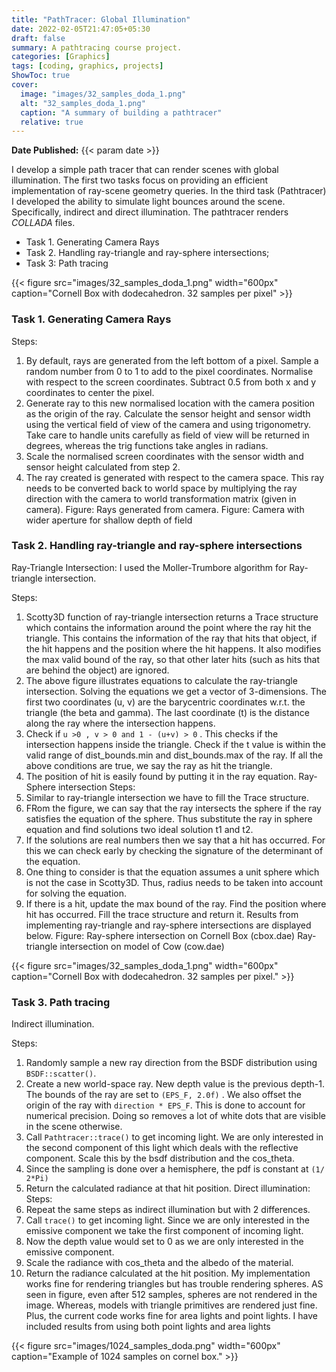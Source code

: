 ```yaml
---
title: "PathTracer: Global Illumination"
date: 2022-02-05T21:47:05+05:30
draft: false
summary: A pathtracing course project.
categories: [Graphics]
tags: [coding, graphics, projects]
ShowToc: true
cover:
  image: "images/32_samples_doda_1.png"
  alt: "32_samples_doda_1.png"
  caption: "A summary of building a pathtracer"
  relative: true
---
```

**Date Published:** {{< param date >}}

I develop a simple path tracer that can render scenes with global illumination. The first two
tasks focus on providing an efficient implementation of ray-scene geometry queries. In the third
task (Pathtracer) I developed the ability to simulate light bounces around the scene. Specifically,
indirect and direct illumination.
The pathtracer renders _COLLADA_ files.

* Task 1. Generating Camera Rays
* Task 2. Handling ray-triangle and ray-sphere intersections;
* Task 3: Path tracing

{{< figure src="images/32_samples_doda_1.png" width="600px" caption="Cornell Box with dodecahedron. 32 samples per pixel" >}}

### Task 1. Generating Camera Rays
Steps:
1. By default, rays are generated from the left bottom of a pixel. Sample a random number
from 0 to 1 to add to the pixel coordinates. Normalise with respect to the screen
coordinates. Subtract 0.5 from both x and y coordinates to center the pixel.
2. Generate ray to this new normalised location with the camera position as the origin of
the ray. Calculate the sensor height and sensor width using the vertical field of view of
the camera and using trigonometry. Take care to handle units carefully as field of view
will be returned in degrees, whereas the trig functions take angles in radians.
3. Scale the normalised screen coordinates with the sensor width and sensor height
calculated from step 2.
4. The ray created is generated with respect to the camera space. This ray needs to be
converted back to world space by multiplying the ray direction with the camera to world
transformation matrix (given in camera).
Figure: Rays generated from camera.
Figure: Camera with wider aperture for shallow depth of field


### Task 2. Handling ray-triangle and ray-sphere intersections
Ray-Triangle Intersection: I used the Moller-Trumbore algorithm for Ray-triangle intersection.

Steps:
1. Scotty3D function of ray-triangle intersection returns a Trace structure which contains
the information around the point where the ray hit the triangle. This contains the
information of the ray that hits that object, if the hit happens and the position where the
hit happens. It also modifies the max valid bound of the ray, so that other later hits (such
as hits that are behind the object) are ignored.
2. The above figure illustrates equations to calculate the ray-triangle intersection. Solving
the equations we get a vector of 3-dimensions. The first two coordinates (u, v) are the
barycentric coordinates w.r.t. the triangle (the beta and gamma). The last coordinate (t) is
the distance along the ray where the intersection happens.
3. Check if `u >0 , v > 0 and 1 - (u+v) > 0` . This checks if the intersection happens inside the
triangle. Check if the t value is within the valid range of dist_bounds.min and
dist_bounds.max of the ray. If all the above conditions are true, we say the ray as hit the
triangle.
4. The position of hit is easily found by putting it in the ray equation.
Ray-Sphere intersection
Steps:
1. Similar to ray-triangle intersection we have to fill the Trace structure.
2. FRom the figure, we can say that the ray intersects the sphere if the ray satisfies the
equation of the sphere. Thus substitute the ray in sphere equation and find solutions two
ideal solution t1 and t2.
3. If the solutions are real numbers then we say that a hit has occurred. For this we can
check early by checking the signature of the determinant of the equation.
4. One thing to consider is that the equation assumes a unit sphere which is not the case in
Scotty3D. Thus, radius needs to be taken into account for solving the equation.
5. If there is a hit, update the max bound of the ray. Find the position where hit has
occurred. Fill the trace structure and return it.
Results from implementing ray-triangle and ray-sphere intersections are displayed below.
Figure: Ray-sphere intersection on Cornell Box (cbox.dae)
Ray-triangle intersection on model of Cow (cow.dae)

 
{{< figure src="images/32_samples_doda_1.png" width="600px" caption="Cornell Box with dodecahedron. 32 samples per pixel." >}}

### Task 3. Path tracing
Indirect illumination.

Steps:
1. Randomly sample a new ray direction from the BSDF distribution using `BSDF::scatter()`.
2. Create a new world-space ray. New depth value is the previous depth-1. The bounds of
the ray are set to `(EPS_F, 2.0f)` . We also offset the origin of the ray with `direction *
EPS_F`. This is done to account for numerical precision. Doing so removes a lot of white
dots that are visible in the scene otherwise.
3. Call `Pathtracer::trace()` to get incoming light. We are only interested in the second
component of this light which deals with the reflective component. Scale this by the bsdf
distribution and the cos_theta.
4. Since the sampling is done over a hemisphere, the pdf is constant at `(1/ 2*Pi)`
5. Return the calculated radiance at that hit position.
Direct illumination:
Steps:
1. Repeat the same steps as indirect illumination but with 2 differences.
2. Call `trace()` to get incoming light. Since we are only interested in the emissive component
we take the first component of incoming light.
3. Now the depth value would set to 0 as we are only interested in the emissive
component.
4. Scale the radiance with cos_theta and the albedo of the material.
5. Return the radiance calculated at the hit position.
My implementation works fine for rendering triangles but has trouble rendering spheres. AS
seen in figure, even after 512 samples, spheres are not rendered in the image. Whereas,
models with triangle primitives are rendered just fine.
Plus, the current code works fine for area lights and point lights. I have included results from
using both point lights and area lights

{{< figure src="images/1024_samples_doda.png" width="600px" caption="Example of 1024 samples on cornel box." >}}

